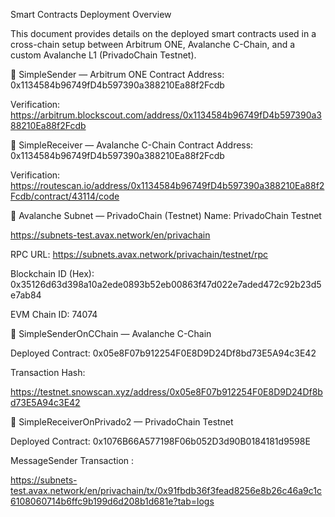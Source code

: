 Smart Contracts Deployment Overview

This document provides details on the deployed smart contracts used in a cross-chain setup between Arbitrum ONE, Avalanche C-Chain, and a custom Avalanche L1 (PrivadoChain Testnet).


🔹 SimpleSender — Arbitrum ONE
Contract Address: 0x1134584b96749fD4b597390a388210Ea88f2Fcdb

Verification: https://arbitrum.blockscout.com/address/0x1134584b96749fD4b597390a388210Ea88f2Fcdb

🔹 SimpleReceiver — Avalanche C-Chain
Contract Address: 0x1134584b96749fD4b597390a388210Ea88f2Fcdb

Verification: https://routescan.io/address/0x1134584b96749fD4b597390a388210Ea88f2Fcdb/contract/43114/code

🔹 Avalanche Subnet — PrivadoChain (Testnet)
Name: PrivadoChain Testnet

https://subnets-test.avax.network/en/privachain

RPC URL: https://subnets.avax.network/privachain/testnet/rpc

Blockchain ID (Hex): 0x35126d63d398a10a2ede0893b52eb00863f47d022e7aded472c92b23d5e7ab84

EVM Chain ID: 74074

🔹 SimpleSenderOnCChain — Avalanche C-Chain


Deployed Contract: 0x05e8F07b912254F0E8D9D24Df8bd73E5A94c3E42

Transaction Hash:

https://testnet.snowscan.xyz/address/0x05e8F07b912254F0E8D9D24Df8bd73E5A94c3E42

🔹 SimpleReceiverOnPrivado2 — PrivadoChain Testnet

Deployed Contract: 0x1076B66A577198F06b052D3d90B0184181d9598E

MessageSender Transaction : 

https://subnets-test.avax.network/en/privachain/tx/0x91fbdb36f3fead8256e8b26c46a9c1c6108060714b6ffc9b199d6d208b1d681e?tab=logs

